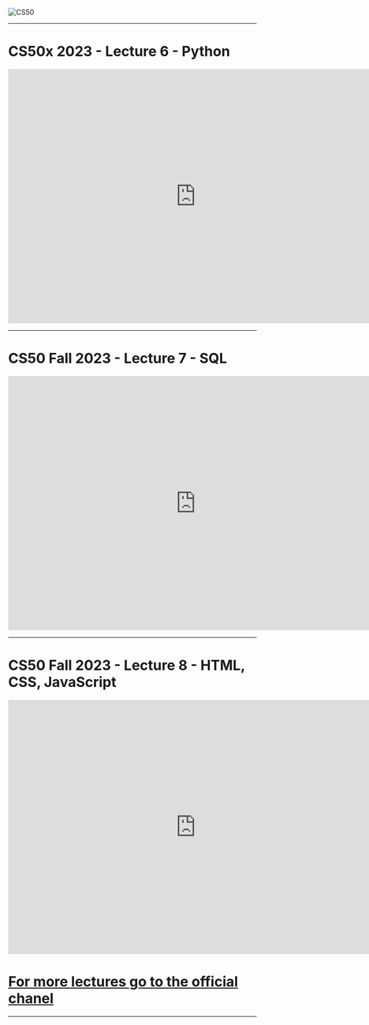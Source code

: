 ![CS50](https://encrypted-tbn0.gstatic.com/images?q=tbn:ANd9GcQtS2tpn7zUkjtrKWbxUlNRo5xTsas7ATRMlHOvM5YftAxJHmKd4ICd4BbFmgKXc05HMe8&usqp=CAU "Logo Title Text 1")

___

# CS50x 2023 - Lecture 6 - Python
<iframe width="760" height="515" src="https://www.youtube.com/embed/5Jppcxc1Qzc?si=U6GBumj_gGv73vPB" title="YouTube video player" frameborder="0" allow="accelerometer; autoplay; clipboard-write; encrypted-media; gyroscope; picture-in-picture; web-share" allowfullscreen></iframe>

___
# CS50 Fall 2023 - Lecture 7 - SQL
<iframe width="760" height="515" src="https://www.youtube.com/embed/hysukrNKZs8?si=eL9ck-Ndciu4HLqI" title="YouTube video player" frameborder="0" allow="accelerometer; autoplay; clipboard-write; encrypted-media; gyroscope; picture-in-picture; web-share" allowfullscreen></iframe>

___
# CS50 Fall 2023 - Lecture 8 - HTML, CSS, JavaScript


 <iframe width="760" height="515" src="https://www.youtube.com/embed/xvp5EyiT-I0?si=ds9niZomEwd8JskH" title="YouTube video player" frameborder="0" allow="accelerometer; autoplay; clipboard-write; encrypted-media; gyroscope; picture-in-picture; web-share" allowfullscreen></iframe>

# [For more lectures go to the official chanel](https://youtube.com/@cs50?si=YWNVcO4nOhVmypS4)

_____